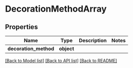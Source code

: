 # DecorationMethodArray

## Properties
Name | Type | Description | Notes
------------ | ------------- | ------------- | -------------
**decoration_method** | **object** |  | 

[[Back to Model list]](../README.md#documentation-for-models) [[Back to API list]](../README.md#documentation-for-api-endpoints) [[Back to README]](../README.md)

